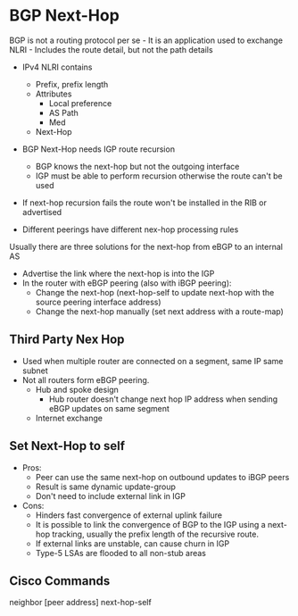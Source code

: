 # BGP Next-Hop

BGP is not a routing protocol per se
    - It is an application used to exchange NLRI
    - Includes the route detail, but not the path details
- IPv4 NLRI contains
    - Prefix, prefix length
    - Attributes
        - Local preference
        - AS Path
        - Med
  - Next-Hop

- BGP Next-Hop needs IGP route recursion
    - BGP knows the next-hop but not the outgoing interface
    - IGP must be able to perform recursion otherwise the route can't be used
- If next-hop recursion fails the route won't be installed in the RIB or advertised
- Different peerings have different nex-hop processing rules

Usually there are three solutions for the next-hop from eBGP to an internal AS
- Advertise the link where the next-hop is into the IGP
- In the router with eBGP peering (also with iBGP peering):
    - Change the next-hop (next-hop-self to update next-hop with the source peering interface address) 
    - Change the next-hop manually (set next address with a route-map)

## Third Party Nex Hop

- Used when multiple router are connected on a segment, same IP same subnet
- Not all routers form eBGP peering.
    - Hub and spoke design
        - Hub router doesn't change next hop IP address when sending eBGP updates on same segment
    - Internet exchange

## Set Next-Hop to self

- Pros:
    - Peer can use the same next-hop on outbound updates to iBGP peers
    - Result is same dynamic update-group
    - Don't need to include external link in IGP
- Cons:
    - Hinders fast convergence of external uplink failure
    - It is possible to link the convergence of BGP to the IGP using a next-hop tracking, usually the prefix length of the recursive route.
    - If external links are unstable, can cause churn in IGP
    - Type-5 LSAs are flooded to all non-stub areas


## Cisco Commands

neighbor [peer address] next-hop-self


